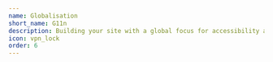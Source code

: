 ```yaml
---
name: Globalisation
short_name: G11n
description: Building your site with a global focus for accessibility and personalisation
icon: vpn_lock
order: 6
---
```

